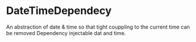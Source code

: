 # DateTimeDependecy
An abstraction of date &amp; time so that tight couppling to the current time can be removed Dependency injectable dat and time.
